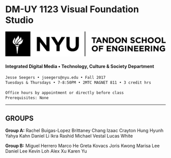 # DM-UY 1123 Visual Foundation Studio

![NYU](nyu_soe_logo.png)
#### Integrated Digital Media • Technology, Culture & Society Department 

    Jesse Seegers • jseegers@nyu.edu • Fall 2017 
    Tuesdays & Thursdays • 7-8:50PM • 2MTC MAGNET 811 • 3 credit hrs

    Office hours by appointment or directly before class 
    Prerequisites: None

---


## GROUPS

**Group A:**
Rachel Buigas-Lopez
Brittaney Chang
Izaac Crayton
Hung Hyunh
Yahya Kahn
Daniel Li
Ikra Rashid
Michael Vestal
Lucas White

**Group B:**
Miguel Herrero
Marco He
Greta Kovacs
Joris Kwong
Marisa Lee
Daniel Lee
Kevin Loh
Alex Xu
Karen Yu




